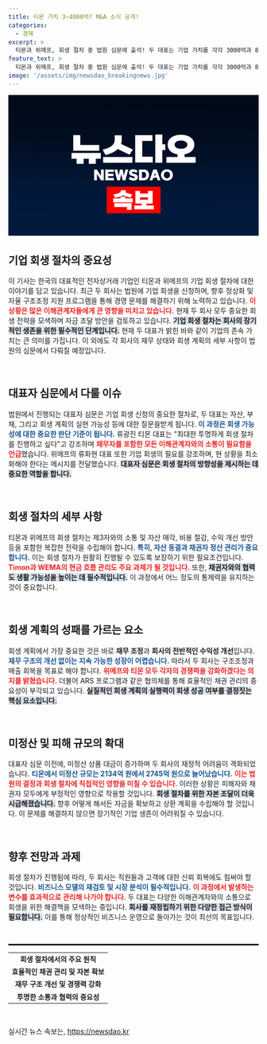 ```yaml
---
title: 티몬 가치 3~4000억? M&A 소식 공개!
categories:
  - 경제
excerpt: >
  티몬과 위메프, 회생 절차 중 법원 심문에 출석! 두 대표는 기업 가치를 각각 3000억과 800억원으로 전망하며, 피해자들에게 사죄와 회생 의지를 밝히고 있습니다. 업계의 관심이 집중되는 이들의 향후 결정은?
feature_text: >
  티몬과 위메프, 회생 절차 중 법원 심문에 출석! 두 대표는 기업 가치를 각각 3000억과 800억원으로 전망하며, 피해자들에게 사죄와 회생 의지를 밝히고 있습니다. 업계의 관심이 집중되는 이들의 향후 결정은?
image: '/assets/img/newsdao_breakingnews.jpg'
---
```


<p><img src="/assets/img/newsdao_breakingnews.jpg" alt="ontimetimes 속보" /></p>

<h2 data-ke-size="size26">기업 회생 절차의 중요성</h2>

<p data-ke-size="size16">이 기사는 한국의 대표적인 전자상거래 기업인 티몬과 위메프의 기업 회생 절차에 대한 이야기를 담고 있습니다. 최근 두 회사는 법원에 기업 회생을 신청하며, 향후 정상화 및 자율 구조조정 지원 프로그램을 통해 경영 문제를 해결하기 위해 노력하고 있습니다. <b><span style="color: #ee2323;">이 상황은 많은 이해관계자들에게 큰 영향을 미치고 있습니다.</span></b> 현재 두 회사 모두 중요한 회생 전략을 모색하며 자금 조달 방안을 검토하고 있습니다. <b><span style="background-color: #21538527;">기업 회생 절차는 회사의 장기적인 생존을 위한 필수적인 단계입니다.</span></b> 현재 두 대표가 밝힌 바와 같이 기업의 존속 가치는 큰 의미를 가집니다. 이 외에도 각 회사의 재무 상태와 회생 계획의 세부 사항이 법원의 심문에서 다뤄질 예정입니다.</p>

<p data-ke-size="size16">&nbsp;</p>

<h2 data-ke-size="size26">대표자 심문에서 다룰 이슈</h2>

<p data-ke-size="size16">법원에서 진행되는 대표자 심문은 기업 회생 신청의 중요한 절차로, 두 대표는 자산, 부채, 그리고 회생 계획의 실현 가능성 등에 대한 질문을받게 됩니다. <b><span style="color: #1a5490;">이 과정은 회생 가능성에 대한 중요한 판단 기준이 됩니다.</span></b> 류광진 티몬 대표는 "최대한 투명하게 회생 절차를 진행하고 싶다"고 강조하며 <b><span style="color: #ee2323;">채무자를 포함한 모든 이해관계자와의 소통이 필요함을 언급</span></b>했습니다. 위메프의 류화현 대표 또한 기업 회생의 필요를 강조하며, 현 상황을 최소화해야 한다는 메시지를 전달했습니다. <b><span style="background-color: #21538527;">대표자 심문은 회생 절차의 방향성을 제시하는 데 중요한 역할을 합니다.</span></b></p>

<p data-ke-size="size16">&nbsp;</p>

<h2 data-ke-size="size26">회생 절차의 세부 사항</h2>

<p data-ke-size="size16">티몬과 위메프의 회생 절차는 제3자와의 소통 및 자산 매각, 비용 절감, 수익 개선 방안 등을 포함한 복잡한 전략을 수립해야 합니다. <b><span style="color: #1a5490;">특히, 자산 동결과 채권자 정산 관리가 중요합니다.</span></b> 이는 회생 절차가 원활히 진행될 수 있도록 보장하기 위한 필요조건입니다. <b><span style="color: #ee2323;">Timon과 WEMA의 현금 흐름 관리도 주요 과제가 될 것입니다.</span></b> 또한, <b><span style="background-color: #21538527;">채권자와의 협력도 생활 가능성을 높이는 데 필수적입니다.</span></b> 이 과정에서 어느 정도의 통제력을 유지하는 것이 중요합니다.</p>

<p data-ke-size="size16">&nbsp;</p>

<h2 data-ke-size="size26">회생 계획의 성패를 가르는 요소</h2>

<p data-ke-size="size16">회생 계획에서 가장 중요한 것은 바로 <b>채무 조정</b>과 <b>회사의 전반적인 수익성 개선</b>입니다. <b><span style="color: #1a5490;">재무 구조의 개선 없이는 지속 가능한 성장이 어렵습니다.</span></b> 따라서 두 회사는 구조조정과 매출 회복을 목표로 해야 합니다. <b><span style="color: #ee2323;">위메프와 티몬 모두 각자의 경쟁력을 강화하겠다는 의지를 밝혔습니다.</span></b> 더불어 ARS 프로그램과 같은 협의체를 통해 효율적인 채권 관리의 중요성이 부각되고 있습니다. <b><span style="background-color: #21538527;">실질적인 회생 계획의 실행력이 회생 성공 여부를 결정짓는 핵심 요소입니다.</span></b></p>

<p data-ke-size="size16">&nbsp;</p>

<h2 data-ke-size="size26">미정산 및 피해 규모의 확대</h2>

<p data-ke-size="size16">대표자 심문 이전에, 미정산 상품 대금이 증가하며 두 회사의 재정적 어려움이 격화되었습니다. <b><span style="color: #1a5490;">티몬에서 미정산 규모는 2134억 원에서 2745억 원으로 늘어났습니다.</span></b> <b><span style="color: #ee2323;">이는 법원의 결정과 회생 절차에 직접적인 영향을 미칠 수 있습니다.</span></b> 이러한 상황은 피해자와 채권자 모두에게 부정적인 영향으로 작용할 것입니다. <b><span style="background-color: #21538527;">회생 절차를 위한 자본 조달이 더욱 시급해졌습니다.</span></b> 향후 어떻게 해서든 자금을 확보하고 상환 계획을 수립해야 할 것입니다. 이 문제를 해결하지 않으면 장기적인 기업 생존이 어려워질 수 있습니다.</p>

<p data-ke-size="size16">&nbsp;</p>

<h2 data-ke-size="size26">향후 전망과 과제</h2>

<p data-ke-size="size16">회생 절차가 진행됨에 따라, 두 회사는 직원들과 고객에 대한 신뢰 회복에도 힘써야 할 것입니다. <b><span style="color: #1a5490;">비즈니스 모델의 재검토 및 시장 분석이 필수적입니다.</span></b> <b><span style="color: #ee2323;">이 과정에서 발생하는 변수를 효과적으로 관리해 나가야 합니다.</span></b> 두 대표는 다양한 이해관계자와의 소통으로 회생을 위한 해결책을 모색하는 중입니다. <b><span style="background-color: #21538527;">회사를 재정립하기 위한 다양한 접근 방식이 필요합니다.</span></b> 이를 통해 정상적인 비즈니스 운영으로 돌아가는 것이 최선의 목표입니다.</p>

<p data-ke-size="size16">&nbsp;</p>

<hr style="border: 1px solid #000;">

<table style="width: 100%; border-collapse: collapse;">
  <tr>
    <td style="text-align: center; height: 17px;"><b>회생 절차에서의 주요 원칙</b></td>
  </tr>
  <tr>
    <td style="text-align: center; height: 17px;"><b>효율적인 채권 관리 및 자본 확보</b></td>
  </tr>
  <tr>
    <td style="text-align: center; height: 17px;"><b>재무 구조 개선 및 경쟁력 강화</b></td>
  </tr>
  <tr>
    <td style="text-align: center; height: 17px;"><b>투명한 소통과 협력의 중요성</b></td>
  </tr>
</table>

<p data-ke-size="size16">&nbsp;</p>
실시간 뉴스 속보는, <a href="https://newsdao.kr" rel="dofollow">https://newsdao.kr</a>


